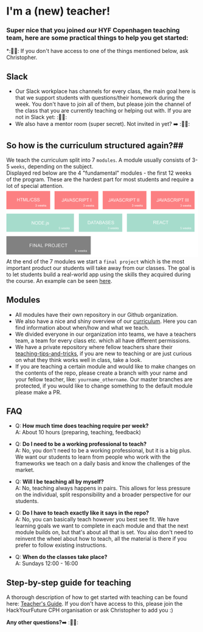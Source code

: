 # I'm a (new) teacher!

### Super nice that you joined our HYF Copenhagen teaching team, here are some practical things to help you get started:

\*:👨‍💻: If you don't have access to one of the things mentioned below, ask Christopher.

## Slack
- Our Slack workplace has channels for every class, the main goal here is that we support students with questions/their homework during the week. You don't have to join all of them, but please join the channel of the class that you are currently teaching or helping out with. If you are not in Slack yet: :👨‍💻: 
- We also have a mentor room (super secret). Not invited in yet? :arrow_right: :👨‍💻: 

## So how is the curriculum structured again?## 

We teach the curriculum split into 7 `modules`. A module usually consists of 3-5 `weeks`, depending on the subject.<br>
Displayed red below are the 4 "fundamental" modules - the first 12 weeks of the program. These are the hardest part for most students and require a lot of special attention.
![Curriculum graphic + project](https://github.com/HackYourFuture-CPH/teaching-instructions/blob/master/curriculum_graphic_weeks_new_AP.jpg)
At the end of the 7 modules we start a `final project` which is the most important product our students will take away from our classes. The goal is to let students build a real-world app using the skills they acquired during the course. An example can be seen [here](https://github.com/HackYourFuture-CPH/class02-final-project).

## Modules
- All modules have their own repository in our Github organization.
- We also have a nice and shiny overview of our [curriculum](https://github.com/HackYourFuture-CPH/curriculum). Here you can find information about when/how and what we teach.
- We divided everyone in our organization into teams, we have a teachers team, a team for every class etc. which all have different permissions.
- We have a private repository where fellow teachers share their [teaching-tips-and-tricks](https://github.com/HackYourFuture/teaching_tips_tricks), if you are new to teaching or are just curious on what they think works well in class, take a look.
- If you are teaching a certain module and would like to make changes on the contents of the repo, please create a branch with your name and your fellow teacher, like: `yourname_othername`. Our master branches are protected, if you would like to change something to the default module please make a PR.

## FAQ

- Q: **How much time does teaching require per week?**  
A: About 10 hours (preparing, teaching, feedback)

- Q: **Do I need to be a working professional to teach?**  
A: No, you don't need to be a working professional, but it is a big plus. We want our students to learn from people who work with the frameworks we teach on a daily basis and know the challenges of the market.  

- Q: **Will I be teaching all by myself?**  
A: No, teaching always happens in pairs. This allows for less pressure on the individual, split responsibility and a broader perspective for our students.

- Q: **Do I have to teach exactly like it says in the repo?**  
A: No, you can basically teach however you best see fit. We have learning goals we want to complete in each module and that the next module builds on, but that's about all that is set. You also don't need to reinvent the wheel about how to teach, all the material is there if you prefer to follow existing instructions.

- Q: **When do the classes take place?**  
A: Sundays 12:00 - 16:00    


## Step-by-step guide for teaching

A thorough description of how to get started with teaching can be found here: [Teacher's Guide](https://github.com/HackYourFuture-CPH/teaching-instructions). If you don't have access to this, please join the HackYourFuture CPH organisation or ask Christopher to add you :)


**Any other questions?**:arrow_right: :👨‍💻:

